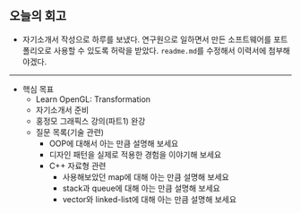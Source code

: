 ## 오늘의 회고
- 자기소개서 작성으로 하루를 보냈다. 연구원으로 일하면서 만든 소프트웨어를 포트폴리오로 사용할 수 있도록 허락을 받았다. `readme.md`를 수정해서 이력서에 첨부해야겠다.

---
- 핵심 목표
    - Learn OpenGL: Transformation
    - 자기소개서 준비
    - 홍정모 그래픽스 강의(파트1) 완강
    - 질문 목록(기술 관련)
        - OOP에 대해서 아는 만큼 설명해 보세요
        - 디자인 패턴을 실제로 적용한 경험을 이야기해 보세요
        - C++ 자료형 관련
            - 사용해보았던 map에 대해 아는 만큼 설명해 보세요
            - stack과 queue에 대해 아는 만큼 설명해 보세요
            - vector와 linked-list에 대해 아는 만큼 설명해 보세요
